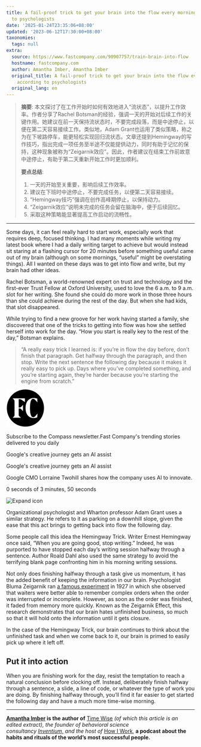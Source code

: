 ```yaml
---
title: A fail-proof trick to get your brain into the flow every morning, according
  to psychologists
date: '2025-01-24T23:35:06+08:00'
updated: '2023-06-12T17:30:00+08:00'
taxonomies:
  tags: null
extra:
  source: https://www.fastcompany.com/90907757/train-brain-into-flow
  hostname: fastcompany.com
  author: Amantha Imber, Amantha Imber
  original_title: A fail-proof trick to get your brain into the flow every morning,
    according to psychologists
  original_lang: en
---
```


> **摘要**:
>  本文探讨了在工作开始时如何有效地进入“流状态”，以提升工作效率。作者分享了Rachel Botsman的经验，强调一天的开始对后续工作的关键作用。她建议在前一天保持流状态时，不要完成段落，而是中途停止，以便在第二天容易接续工作。类似地，Adam Grant也运用了类似策略，称之为在下坡路停车，能更轻松实现回归流状态。文章还提到Hemingway的写作技巧，指出完成一项任务至半途不仅能提供动力，同时有助于记忆的保持，这种现象被称为“Zeigarnik效应”。因此，作者建议在结束工作前故意中途停止，有助于第二天重新开始工作时更加顺利。
> 
>  **要点总结**:
>  1. 一天的开始至关重要，影响后续工作效率。
>  2. 建议在下班时中途停止，不要完成任务，以便第二天容易接续。
>  3. “Hemingway技巧”强调在创作高峰期停止，以保持动力。
>  4. “Zeigarnik效应”说明未完成的任务会留在脑海中，便于后续回忆。
>  5. 采取这种策略能显著提高工作启动的流畅性。

---


Some days, it can feel really hard to start work, especially work that requires deep, focused thinking. I had many moments while writing my latest book where I had a daily writing target to achieve but would instead sit staring at a flashing cursor for 20 minutes before something useful came out of my brain (although on some mornings, “useful” might be overstating things). All I wanted on these days was to get into flow and write, but my brain had other ideas.

Rachel Botsman, a world-renowned expert on trust and technology and the first-ever Trust Fellow at Oxford University, used to love the 6 a.m. to 9 a.m. slot for her writing. She found she could do more work in those three hours than she could achieve during the rest of the day. But when she had kids, that slot disappeared.

While trying to find a new groove for her work having started a family, she discovered that one of the tricks to getting into flow was how she settled herself into work for the day. “How you start is really key to the rest of the day,” Botsman explains.

> “A really easy trick I learned is: if you’re in flow the day before, don’t finish that paragraph. Get halfway through the paragraph, and then stop. Write the next sentence the following day because it makes it really easy to pick up. Days where you’ve completed something, and you’re starting again, they’re harder because you’re starting the engine from scratch.”

![Compass Newsletter logo](fc-icon.svg)

Subscribe to the Compass newsletter.Fast Company's trending stories delivered to you daily

Google's creative journey gets an AI assist

Google's creative journey gets an AI assist

Google CMO Lorraine Twohill shares how the company uses AI to innovate.

0 seconds of 3 minutes, 50 seconds

![Expand icon](https://www.fastcompany.com/_next/image?url=%2F_public%2Fexpand-icon_2x.webp&w=32&q=75)

Organizational psychologist and Wharton professor Adam Grant uses a similar strategy. He refers to it as parking on a downhill slope, given the ease that this act brings to getting back into flow the following day.

Some people call this idea the Hemingway Trick. Writer Ernest Hemingway once said, “When you are going good, stop writing.” Indeed, he was purported to have stopped each day’s writing session halfway through a sentence. Author Roald Dahl also used the same strategy to avoid the terrifying blank page confronting him in his morning writing sessions.

Not only does finishing halfway through a task give us momentum, it has the added benefit of keeping the information in our brain. Psychologist Bluma Zeigarnik ran [a famous experiment](https://www.psychologistworld.com/memory/zeigarnik-effect-interruptions-memory) in 1927 in which she observed that waiters were better able to remember complex orders when the order was interrupted or incomplete. However, as soon as the order was finished, it faded from memory more quickly. Known as the Zeigarnik Effect, this research demonstrates that our brain hates unfinished business, so much so that it will hold onto the information until it gets closure.

In the case of the Hemingway Trick, our brain continues to think about the unfinished task and when we come back to it, our brain is primed to easily pick up where it left off.

## Put it into action

When you are finishing work for the day, resist the temptation to reach a natural conclusion before clocking off. Instead, deliberately finish halfway through a sentence, a slide, a line of code, or whatever the type of work you are doing. By finishing halfway through, you’ll find it far easier to get started the following day and have a much more time-wise morning.

---

**[Amantha Imber](https://amantha.substack.com/) is the author of** [Time Wise](https://www.amantha.com/time-wise-book/) **(of which this article is an edited extract), the founder of behavioral science consultancy* [*Inventium,*](https://www.inventium.com.au/) *and the host of** [How I Work](https://www.amanthaimber.com/podcast), **a podcast about the habits and rituals of the world’s most successful people.**